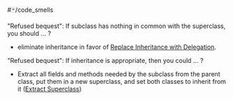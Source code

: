#🃏/code_smells 


"Refused bequest": If subclass  has nothing in common with the superclass, you should ...
?
- eliminate inheritance in favor of [Replace Inheritance with Delegation](https://refactoring.guru/replace-inheritance-with-delegation).

"Refused bequest": If inheritance is appropriate, then you could ...
?
- Extract all fields and methods needed by the subclass from the parent class, put them in a new superclass, and set both classes to inherit from it ([Extract Superclass](https://refactoring.guru/extract-superclass))